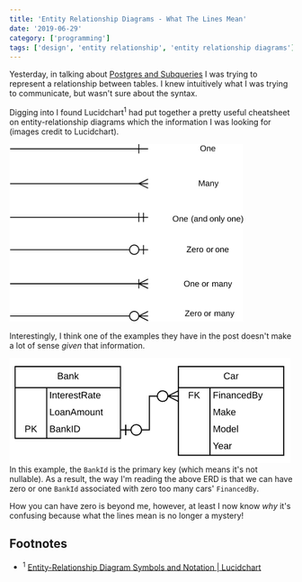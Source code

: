 ```yaml
---
title: 'Entity Relationship Diagrams - What The Lines Mean'
date: '2019-06-29'
category: ['programming']
tags: ['design', 'entity relationship', 'entity relationship diagrams']
---
```


Yesterday, in talking about [Postgres and Subqueries](../../2019-06-28/postgres-subquery-basics) I was trying to represent a relationship between tables. I knew intuitively what I was trying to communicate, but wasn't sure about the syntax.

Digging into I found Lucidchart<sup>1</sup> had put together a pretty useful cheatsheet on entity-relationship diagrams which the information I was looking for (images credit to Lucidchart).

![](./erd-line-def.png)

Interestingly, I think one of the examples they have in the post doesn't make a lot of sense _given_ that information.

![](./erd-sample-relationship.png)
In this example, the `BankId` is the primary key (which means it's not nullable). As a result, the way I'm reading the above ERD is that we can have zero or one `BankId` associated with zero too many cars' `FinancedBy`.

How you can have zero is beyond me, however, at least I now know _why_ it's confusing because what the lines mean is no longer a mystery!

## Footnotes

- <sup>1</sup> [Entity-Relationship Diagram Symbols and Notation | Lucidchart](https://www.lucidchart.com/pages/ER-diagram-symbols-and-meaning)
